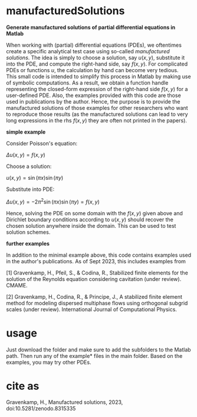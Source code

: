 # manufacturedSolutions

**Generate manufactured solutions of partial differential equations in Matlab**

When working with (partial) differential equations (PDEs), we oftentimes create a specific analytical test case using so-called *manufactured solutions*. 
The idea is simply to choose a solution, say $u(x,y)$, substitute it into the PDE, and compute the right-hand side, say $f(x,y)$. 
For complicated PDEs or functions $u$, the calculation by hand can become very tedious.  
This small code is intended to simplify this process in Matlab by making use of symbolic computations. 
As a result, we obtain a function handle representing the closed-form expression of the right-hand side $f(x,y)$ for a user-defined PDE.
Also, the examples provided with this code are those used in publications by the author. 
Hence, the purpose is to provide the manufactured solutions of those examples for other researchers who want to reproduce those results (as the manufactured solutions can lead to very long expressions in the rhs $f(x,y)$ they are often not printed in the papers).

**simple example**

Consider Poisson's equation:

$\Delta u(x,y) = f(x,y)$

Choose a solution:

$u(x,y) = \sin(\pi x) \sin(\pi y)$

Substitute into PDE:

$\Delta u(x,y) = -2\pi^2 \sin(\pi x) \sin(\pi y) = f(x,y)$

Hence, solving the PDE on some domain with the $f(x,y)$ given above and Dirichlet boundary conditions according to $u(x,y)$ should recover the chosen solution anywhere inside the domain. 
This can be used to test solution schemes.

**further examples**

In addition to the minimal example above, this code contains examples used in the author's publications. As of Sept 2023, this includes examples from

[1] Gravenkamp, H., Pfeil, S., & Codina, R., Stabilized finite elements for the solution of the Reynolds equation considering cavitation (under review). CMAME.

[2] Gravenkamp, H., Codina, R., & Principe, J., A stabilized finite element method for modeling dispersed multiphase flows using orthogonal subgrid scales (under review). International Journal of Computational Physics. 


# usage
Just download the folder and make sure to add the subfolders to the Matlab path.
Then run any of the example* files in the main folder.
Based on the examples, you may try other PDEs.

# cite as
Gravenkamp, H., Manufactured solutions, 2023, doi:10.5281/zenodo.8315335

